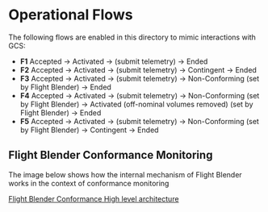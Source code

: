 # Operational Flows

The following flows are enabled in this directory to mimic interactions with GCS:

- **F1** Accepted -> Activated -> (submit telemetry) -> Ended
- **F2** Accepted -> Activated -> (submit telemetry) -> Contingent -> Ended
- **F3** Accepted -> Activated -> (submit telemetry) -> Non-Conforming (set by Flight Blender) -> Ended
- **F4** Accepted -> Activated -> (submit telemetry) -> Non-Conforming (set by Flight Blender) -> Activated (off-nominal volumes removed) (set by Flight Blender) -> Ended
- **F5** Accepted -> Activated -> (submit telemetry) -> Non-Conforming (set by Flight Blender) -> Contingent -> Ended

## Flight Blender Conformance Monitoring

The image below shows how the internal mechanism of Flight Blender works in the context of conformance monitoring

[Flight Blender Conformance High level architecture](https://github.com/openutm/flight-blender/blob/master/images/flightblender-conformance-monitoring.png)
